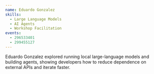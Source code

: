 ```yaml
---
name: Eduardo Gonzalez
skills:
  - Large Language Models
  - AI Agents
  - Workshop Facilitation
events:
  - 296533401
  - 299455127
---
```


Eduardo Gonzalez explored running local large-language models and building agents, showing developers how to reduce dependence on external APIs and iterate faster.
